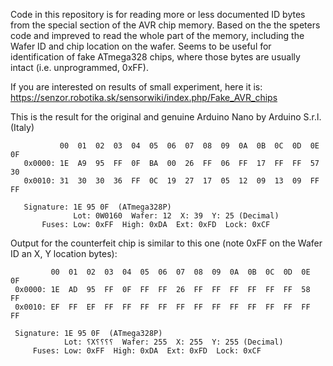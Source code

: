 Code in this repository is for reading more or less documented ID bytes from the special section of the AVR chip memory. 
Based on the the speters code and impreved to read the whole part of the memory, including the Wafer ID and chip location 
on the wafer. Seems to be useful for identification of fake ATmega328 chips, where those bytes are usually intact (i.e. unprogrammed, 0xFF).

If you are interested on results of small experiment, here it is: https://senzor.robotika.sk/sensorwiki/index.php/Fake_AVR_chips

This is the result for the original and genuine Arduino Nano by Arduino S.r.l. (Italy)
```
           00  01  02  03  04  05  06  07  08  09  0A  0B  0C  0D  0E  0F
   0x0000: 1E  A9  95  FF  0F  BA  00  26  FF  06  FF  17  FF  FF  57  30  
   0x0010: 31  30  30  36  FF  0C  19  27  17  05  12  09  13  09  FF  FF  
   
   Signature: 1E 95 0F  (ATmega328P)
              Lot: 0W0160  Wafer: 12  X: 39  Y: 25 (Decimal)
       Fuses: Low: 0xFF  High: 0xDA  Ext: 0xFD  Lock: 0xCF
``` 

Output for the counterfeit chip is similar to this one (note 0xFF on the Wafer ID an X, Y location bytes):
```
         00  01  02  03  04  05  06  07  08  09  0A  0B  0C  0D  0E  0F
 0x0000: 1E  AD  95  FF  0F  FF  FF  26  FF  FF  FF  FF  FF  FF  58  FF  
 0x0010: EF  FF  EF  FF  FF  FF  FF  FF  FF  FF  FF  FF  FF  FF  FF  FF  
 
 Signature: 1E 95 0F  (ATmega328P)
            Lot: ⸮X⸮⸮⸮⸮  Wafer: 255  X: 255  Y: 255 (Decimal)
     Fuses: Low: 0xFF  High: 0xDA  Ext: 0xFD  Lock: 0xCF
```

